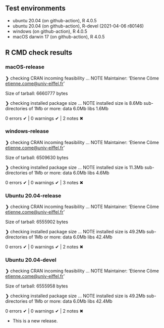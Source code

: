 ## Test environments

* ubuntu 20.04 (on github-action), R 4.0.5 
* ubuntu 20.04 (on github-action), R-devel (2021-04-06 r80146)
* windows (on github-action), R 4.0.5
* macOS darwin 17 (on github-action), R 4.0.5 

## R CMD check results
### macOS-release

❯ checking CRAN incoming feasibility ... NOTE
  Maintainer: ‘Etienne Côme <etienne.come@univ-eiffel.fr>’
  
  Size of tarball: 6660777 bytes

❯ checking installed package size ... NOTE
    installed size is  8.6Mb
    sub-directories of 1Mb or more:
      data   6.0Mb
      libs   1.6Mb

0 errors ✔ | 0 warnings ✔ | 2 notes ✖

### windows-release

❯ checking CRAN incoming feasibility ... NOTE
  Maintainer: ‘Etienne Côme <etienne.come@univ-eiffel.fr>’
  
  Size of tarball: 6509630 bytes

❯ checking installed package size ... NOTE
    installed size is 11.3Mb
    sub-directories of 1Mb or more:
      data   6.0Mb
      libs   4.6Mb

  
0 errors ✔ | 0 warnings ✔ | 3 notes ✖

### Ubuntu 20.04-release
❯ checking CRAN incoming feasibility ... NOTE
  Maintainer: ‘Etienne Côme <etienne.come@univ-eiffel.fr>’
  
  Size of tarball: 6555902 bytes

❯ checking installed package size ... NOTE
    installed size is 49.2Mb
    sub-directories of 1Mb or more:
      data   6.0Mb
      libs  42.4Mb

0 errors ✔ | 0 warnings ✔ | 2 notes ✖


### Ubuntu 20.04-devel

❯ checking CRAN incoming feasibility ... NOTE
  Maintainer: ‘Etienne Côme <etienne.come@univ-eiffel.fr>’
  
  Size of tarball: 6555958 bytes

❯ checking installed package size ... NOTE
    installed size is 49.2Mb
    sub-directories of 1Mb or more:
      data   6.0Mb
      libs  42.4Mb

0 errors ✔ | 0 warnings ✔ | 2 notes ✖
* This is a new release.


